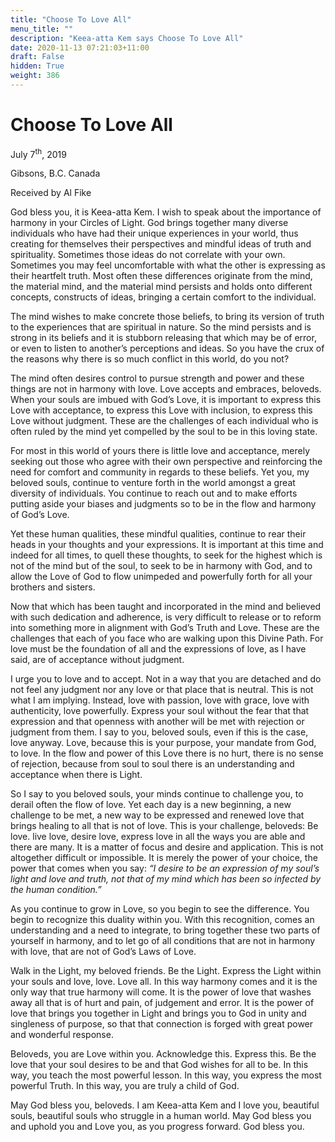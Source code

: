 ```yaml
---
title: "Choose To Love All"
menu_title: ""
description: "Keea-atta Kem says Choose To Love All"
date: 2020-11-13 07:21:03+11:00
draft: False
hidden: True
weight: 386
---
```

# Choose To Love All

July 7<sup>th</sup>, 2019

Gibsons, B.C. Canada

Received by Al Fike


God bless you, it is Keea-atta Kem. I wish to speak about the importance of harmony in your Circles of Light. God brings together many diverse individuals who have had their unique experiences in your world, thus creating for themselves their perspectives and mindful ideas of truth and spirituality. Sometimes those ideas do not correlate with your own. Sometimes you may feel uncomfortable with what the other is expressing as their heartfelt truth. Most often these differences originate from the mind, the material mind, and the material mind persists and holds onto different concepts, constructs of ideas, bringing a certain comfort to the individual. 

The mind wishes to make concrete those beliefs, to bring its version of truth to the experiences that are spiritual in nature. So the mind persists and is strong in its beliefs and it is stubborn releasing that which may be of error, or even to listen to another’s perceptions and ideas. So you have the crux of the reasons why there is so much conflict in this world, do you not? 

The mind often desires control to pursue strength and power and these things are not in harmony with love. Love accepts and embraces, beloveds. When your souls are imbued with God’s Love, it is important to express this Love with acceptance, to express this Love with inclusion, to express this Love without judgment. These are the challenges of each individual who is often ruled by the mind yet compelled by the soul to be in this loving state. 

For most in this world of yours there is little love and acceptance, merely seeking out those who agree with their own perspective and reinforcing the need for comfort and community in regards to these beliefs. Yet you, my beloved souls, continue to venture forth in the world amongst a great diversity of individuals. You continue to reach out and to make efforts putting aside your biases and judgments so to be in the flow and harmony of God’s Love. 

Yet these human qualities, these mindful qualities, continue to rear their heads in your thoughts and your expressions. It is important at this time and indeed for all times, to quell these thoughts, to seek for the highest which is not of the mind but of the soul, to seek to be in harmony with God, and to allow the Love of God to flow unimpeded and powerfully forth for all your brothers and sisters. 

Now that which has been taught and incorporated in the mind and believed with such dedication and adherence, is very difficult to release or to reform into something more in alignment with God’s Truth and Love. These are the challenges that each of you face who are walking upon this Divine Path. For love must be the foundation of all and the expressions of love, as I have said, are of acceptance without judgment. 

I urge you to love and to accept. Not in a way that you are detached and do not feel any judgment nor any love or that place that is neutral. This is not what I am implying. Instead, love with passion, love with grace, love with authenticity, love powerfully. Express your soul without the fear that that expression and that openness with another will be met with rejection or judgment from them. I say to you, beloved souls, even if this is the case, love anyway. Love, because this is your purpose, your mandate from God, to love. In the flow and power of this Love there is no hurt, there is no sense of rejection, because from soul to soul there is an understanding and acceptance when there is Light. 

So I say to you beloved souls, your minds continue to challenge you, to derail often the flow of love. Yet each day is a new beginning, a new challenge to be met, a new way to be expressed and renewed love that brings healing to all that is not of love. This is your challenge, beloveds: Be love. live love, desire love, express love in all the ways you are able and there are many. It is a matter of focus and desire and application. This is not altogether difficult or impossible. It is merely the power of your choice, the power that comes when you say: *“I desire to be an expression of my soul’s light and love and truth, not that of my mind which has been so infected by the human condition.”*

As you continue to grow in Love, so you begin to see the difference. You begin to recognize this duality within you. With this recognition, comes an understanding and a need to integrate, to bring together these two parts of yourself in harmony, and to let go of all conditions that are not in harmony with love, that are not of God’s Laws of Love. 

Walk in the Light, my beloved friends. Be the Light. Express the Light within your souls and love, love. Love all. In this way harmony comes and it is the only way that true harmony will come. It is the power of love that washes away all that is of hurt and pain, of judgement and error. It is the power of love that brings you together in Light and brings you to God in unity and singleness of purpose, so that that connection is forged with great power and wonderful response. 

Beloveds, you are Love within you. Acknowledge this. Express this. Be the love that your soul desires to be and that God wishes for all to be. In this way, you teach the most powerful lesson. In this way, you express the most powerful Truth. In this way, you are truly a child of God. 

May God bless you, beloveds. I am Keea-atta Kem and I love you, beautiful souls, beautiful souls who struggle in a human world. May God bless you and uphold you and Love you, as you progress forward. God bless you.